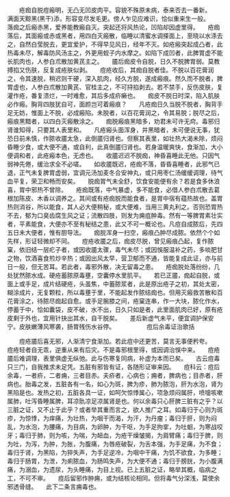 <!-- { "loadSidebar": true } -->
　　疮痂自脱痘瘢明，无凸无凹皮肉平。容貌不殊原未病，泰来否去一番新。　　满面天黥黑(黑干)添，形容变尽发毛更。傍人乍见应难识，恰似重来生一般。　　落痂之后瘢赤黑，爱养能教瘢自灭。突起还将风热论，凹陷却因虚里得。　　疮痂落后，其面瘢或赤或黑者，用四白灭瘢散，临睡以清蜜水调搽面上，至晓以水涤去之，自然白莹脱去，更宜爱护，不得早见风日，经年不灭。如疮瘢突起成凸者，此热毒未尽，解毒防风汤主之，外更用蚬子内水摩之。如陷下成凹者，此脾胃虚不能长肌肉也，人参白朮散加黄芪主之。　　靥后痂皮令自脱，日久不脱脾胃弱。莫教搏掐又伤肤，反复成疮肤似剥。　　痘疮收后，其痂自脱者佳。不脱以百花膏润之，令其速脱，稍迟则干硬，深入肌肉，经久方脱，遂成瘢痕。然久而不脱者，脾胃虚也，人参白朮散加黄芪、官桂主之，不可挦掐剥去。若不禁手，反伤皮肤，复灌作疮，番复溃烂，一时难愈，其后多成疥癞也。　　痂皮不脱日时深，陷入肌肤必作瘢。胸背四肢犹自可，面颜岂可着瘢痕？　　凡疮痂日久当脱不脱者，胸背手足无妨，惟面上不脱，必成瘢陷。未脱者，以百花膏润之，令其易脱；脱尽之后，瘢痕黑黯者，以四白灭瘢散涂之。　　痂脱瘢痕黑暗多，劝君未可许无疴。毒邪归肾谁知得，只要其人表里和。　　凡疮瘢头面浑身，并黑暗者，未可便说无事，犹恐日前未慎，作脓收靥太急，此倒靥归肾也。但察其表里，如壮热大渴未除，烦闷昏睡少食，或大便不通，或自利，此真倒靥归肾也。若身温暖爽快，食渐加，大小便调和者，此疮瘢本色，无虑也。　　收靥迟迟不脱痂，神昏喜睡此无他。只因气弱神先倦，缓治求全不必嗟。　　如收靥既迟，疮痂不落，昏昏喜睡者，此邪气已退，正气未复脾胃虚弱，宜调元汤加麦冬合安神丸，或只用枣仁汤缓缓调理，待气血平复，荣卫和畅而安矣。　　脱痂胃气未全舒，饮食安能便有余？若是食多休浪喜，胃中邪热不曾除。　　疮痂既落，中气暴虚，多不能食，必借人参白朮散去葛根加陈皮、木香以调养之。其间或有疮痂脱而能食者，是胃中宿有蕴热故也。盖胃热则消谷，所以能食，其人必大便稍秘，或大便难，当用三黄丸利之。否则恐胃热不去，郁为口臭齿腐生风之证；流散四肢，则发为痈疽肿毒。然有一等脾胃素壮实者，平素能食，大便亦不至有秘结之患，此又不可一概论也。凡痘自成脓后，先四五日未大便者，惟有胆导法。　　痂脱浑身一扫空，瘢痕凸肿尽成脓。依然个个如先样，形证轻微却不同。　　痘疮收靥之后，痂皮尽脱，曾见瘢痕凸起，复作脓窠，依旧结一层疕子者，或因收靥太骤，毒气未尽；或因悞服温补之药，多啖肥甘之物，饮酒喜食煎炒辛热；或因出风太早，营卫郁而不通，皆能复成此证，亦与前日一般，但无苦耳。若此者，毒邪外散，决无留毒之患。　　疮痂脱处落纷纷，几处犹然脓水成。硬疮蓄脓原毒壅，空囊停水里肌平。　　若已正靥，痂起自脱，或面上或手足，成片结硬疮，头虽焦，中蓄脓浆者，此是原出疮子之初，其处太密，糊涂成片，无复颗粒，所以毒壅于里，不能起发作脓结痂也。但用灭瘢救苦散和百花膏涂之，待脓尽痂起自愈。或手足腕膝之间，疮窠连串，作一大块，脓化作水，停蓄于中，恰如囊袋，皮不破，水不出，日久只如是者，此里面肌肉已好，原有疮皮剩于外也，宜用针抉出其水，自干脱矣。　　差后新虚气未平，便宜调护保安宁。皮肤嫩薄风寒袭，肠胃残伤水谷停。
　　　　　痘后余毒证治歌括

　　痘疮靥后喜无邪，人渐清宁食渐加。若此痘中还更苦，莫言无事便矜夸。　　痘疮轻者自无乖，逆重从来有后灾。不是毒邪根里得，或因调治悞中来。　　痘疮靥后难调理，表里俱虚无纵弛。此与伤寒复同病，补虚为本而已矣。　　古云痘毒只三门，自我推求未足凭。五脏有邪皆有证，各随形证审来因。　　痘科云：痘后余毒，一者疥，二者痈，三者目赤。夫疥者，心病也；痈者，脾病也；目赤者，肝病也。胎毒之发，五脏各有一名，如心为斑，脾为疹，肺为脓泡，肝为水泡，肾为黑陷是也。发热之初，五脏各具一证，如呵欠惊悸属心，项急烦闷属肝，喷嚏咳嗽属肺，吐泻昏睡属脾，耳凉骩凉足凉属肾是也。何以余毒只心肝脾三脏有之乎？以三脏之证，又不止于此乎？或者举其重而言之，欲人推广之耳。如毒归于心则为斑疹，为惊悸，为痒痛，为壮热，为咽干而渴，为汗，为丹瘤；毒归于肝，则为闷乱，为水泡，为腰痛，为目病，为卵肿，为干呕，为手足拘挛，为吐蛔，为寒战咬牙；毒归于肺，则为咳，为喘，为衄血，为疮干燥皱揭，为肩臂痛；毒归于脾，则为吐，为泻，为肿，为胀，为腹痛，为唇疮破裂，为舌本强，为手足痛，为不食；毒归于肾，为黑陷，为猝失声，为手足逆冷，为咽中干痛，为饥不欲食，为多睡；毒归于肠胃，为泄，为痢脓血，为肠鸣失声，为大便不通；毒归于膀胱，为小腹满痛，为溺血，为遗尿，为头睡痛，为目上视。已上五脏之证，略举其概，临病之工，不可不审。　　痘后留邪作肿痈，或为结核论相同。但将毒气分深浅，莫使余邪透骨缝。　　此下二条言痈毒也。
